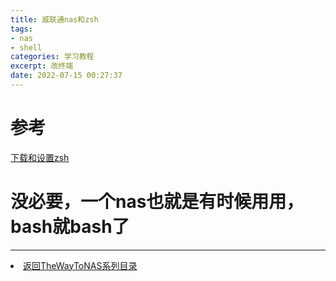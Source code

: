 ```yaml
---
title: 威联通nas和zsh
tags: 
- nas
- shell
categories: 学习教程
excerpt: 改终端
date: 2022-07-15 00:27:37
---
```


# 参考
[下载和设置zsh](https://post.smzdm.com/p/a785zrr5/)
# 没必要，一个nas也就是有时候用用，bash就bash了

---
<li><a href="/post/TheWayToNAS">返回TheWayToNAS系列目录</li></a>